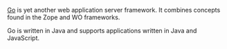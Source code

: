 [Go](http://getobjects.org/) is yet another web application server framework. It combines concepts found in the Zope and WO frameworks.

Go is written in Java and supports applications written in Java and JavaScript.